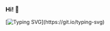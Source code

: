 ### Hi!  👋

[![Typing SVG](https://readme-typing-svg.herokuapp.com?font=Fira+Code&pause=1000&width=435&lines=console.log(%22Hello!+I'm+Texiwustion.%22))](https://git.io/typing-svg)
